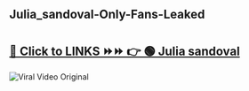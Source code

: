 
 ## Julia_sandoval-Only-Fans-Leaked

# <h2><a href="https://clipsfans.com/Julia_sandoval&ref=git">🔗 Click to LINKS ⏩⏩ 👉 🟢 Julia sandoval </a></h2>

<a href="https://clipsfans.com/Julia_sandoval&ref=git" rel="nofollow" data-target="animated-image.originalLink"><img src="https://i.ibb.co.com/xMMVF88/686577567.gif" alt="Viral Video Original" style="max-width: 100%; display: inline-block;" data-target="animated-image.originalImage"></a>
